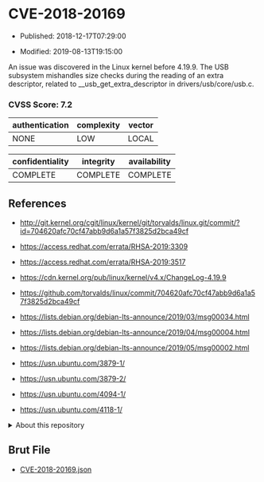 # CVE-2018-20169

- Published: 2018-12-17T07:29:00

- Modified: 2019-08-13T19:15:00

An issue was discovered in the Linux kernel before 4.19.9. The USB subsystem mishandles size checks during the reading of an extra descriptor, related to __usb_get_extra_descriptor in drivers/usb/core/usb.c.

### CVSS Score: **7.2**

| authentication | complexity | vector |
| --- | --- | --- |
| NONE | LOW | LOCAL |

| confidentiality | integrity | availability |
| --- | --- | --- |
| COMPLETE | COMPLETE | COMPLETE |

## References

* http://git.kernel.org/cgit/linux/kernel/git/torvalds/linux.git/commit/?id=704620afc70cf47abb9d6a1a57f3825d2bca49cf

* https://access.redhat.com/errata/RHSA-2019:3309

* https://access.redhat.com/errata/RHSA-2019:3517

* https://cdn.kernel.org/pub/linux/kernel/v4.x/ChangeLog-4.19.9

* https://github.com/torvalds/linux/commit/704620afc70cf47abb9d6a1a57f3825d2bca49cf

* https://lists.debian.org/debian-lts-announce/2019/03/msg00034.html

* https://lists.debian.org/debian-lts-announce/2019/04/msg00004.html

* https://lists.debian.org/debian-lts-announce/2019/05/msg00002.html

* https://usn.ubuntu.com/3879-1/

* https://usn.ubuntu.com/3879-2/

* https://usn.ubuntu.com/4094-1/

* https://usn.ubuntu.com/4118-1/

<details>
<summary>About this repository</summary> 

  This repository is part of the project [Live Hack CVE](https://github.com/Live-Hack-CVE). Main website can be found [www.live-hack.org](https://www.live-hack.org) 
  
  Made by [Sn0wAlice](https://github.com/Sn0wAlice) for the people that care about security and need to have a feed of the latest CVEs. Hope you enjoy it, don't forget to star the repo and follow me on [Twitter](https://twitter.com/Sn0wAlice) and [Github](https://github.com/Sn0wAlice). And that is my [personnal website](https://www.alice-snow.me/)

  - [Home Page](https://github.com/Live-Hack-CVE)
  - [Framework](https://github.com/Live-Hack-CVE/cve-framework)
  - [CVE database](https://github.com/Live-Hack-CVE/full_database)
  - [Changelog](https://github.com/Live-Hack-CVE/Changelog)
</details>

## Brut File

* [CVE-2018-20169.json](https://raw.githubusercontent.com/Live-Hack-CVE/full_database/main/cves/2018/CVE-2018-20169.json)

